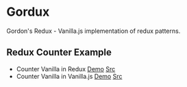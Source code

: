 # Gordux

Gordon's Redux - Vanilla.js implementation of redux patterns.

## Redux Counter Example

- Counter Vanilla in Redux [Demo](https://k94n.com/gordux/counter_vanilla__redux.html) [Src](counter_vanilla__redux.html)
- Counter Vanilla in Vanilla.js [Demo](https://k94n.com/gordux/counter_vanilla__vanilla.html) [Src](counter_vanilla__vanilla.html)
